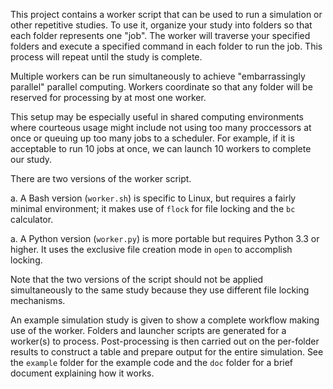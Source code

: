 This project contains a worker script that can be used to run a simulation or
other repetitive studies. To use it, organize your study into folders so that
each folder represents one "job". The worker will traverse your specified
folders and execute a specified command in each folder to run the job. This
process will repeat until the study is complete.

Multiple workers can be run simultaneously to achieve "embarrassingly parallel"
parallel computing. Workers coordinate so that any folder will be reserved for
processing by at most one worker.

This setup may be especially useful in shared computing environments where
courteous usage might include not using too many proccessors at once or queuing
up too many jobs to a scheduler. For example, if it is acceptable to run 10
jobs at once, we can launch 10 workers to complete our study.

There are two versions of the worker script.

a. A Bash version (`worker.sh`) is specific to Linux, but requires a fairly
   minimal environment; it makes use of `flock` for file locking and the `bc`
   calculator.

a. A Python version (`worker.py`) is more portable but requires Python 3.3 or
   higher. It uses the exclusive file creation mode in `open` to accomplish
   locking.

Note that the two versions of the script should not be applied simultaneously
to the same study because they use different file locking mechanisms.

An example simulation study is given to show a complete workflow making use of
the worker. Folders and launcher scripts are generated for a worker(s) to
process. Post-processing is then carried out on the per-folder results to
construct a table and prepare output for the entire simulation. See the
`example` folder for the example code and the `doc` folder for a brief document
explaining how it works.


